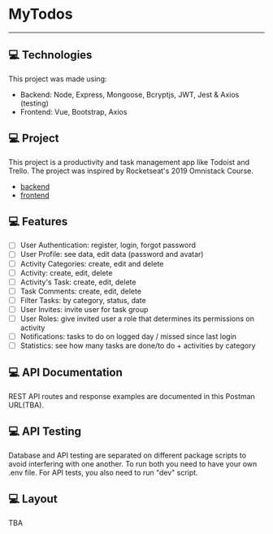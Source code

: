 # MyTodos

<hr />

## 	💻 Technologies

This project was made using:
- Backend: Node, Express, Mongoose, Bcryptjs, JWT, Jest & Axios (testing)
- Frontend: Vue, Bootstrap, Axios

## 	💻 Project

This project is a productivity and task management app like Todoist and Trello.
The project was inspired by Rocketseat's 2019 Omnistack Course.
- [backend](https://github.com/rocketseat-education/curso-omnistack-back-end)
- [frontend](https://github.com/rocketseat-education/curso-omnistack-front-end)

## 	💻 Features

- [ ] User Authentication: register, login, forgot password
- [ ] User Profile: see data, edit data (password and avatar)
- [ ] Activity Categories: create, edit and delete
- [ ] Activity: create, edit, delete
- [ ] Activity's Task: create, edit, delete
- [ ] Task Comments: create, edit, delete
- [ ] Filter Tasks: by category, status, date
- [ ] User Invites: invite user for task group
- [ ] User Roles: give invited user a role that determines its permissions on activity
- [ ] Notifications: tasks to do on logged day / missed since last login
- [ ] Statistics: see how many tasks are done/to do + activities by category

## 	💻 API Documentation

REST API routes and response examples are documented in this Postman URL(TBA).

## 	💻 API Testing

Database and API testing are separated on different package scripts to avoid interfering with one another.
To run both you need to have your own .env file.
For API tests, you also need to run "dev" script.

## 	💻 Layout

TBA
